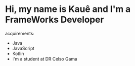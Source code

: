 # Hi, my name is Kauê and I'm a FrameWorks Developer
acquirements:
* Java
* JavaScript
* Kotlin
* I'm a student at DR Celso Gama

